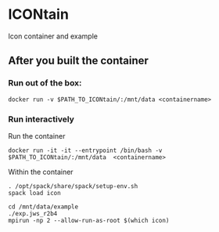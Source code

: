 # ICONtain
Icon container and example

## After you built the container

### Run out of the box:

    docker run -v $PATH_TO_ICONtain/:/mnt/data <containername>

### Run interactively

Run the container

    docker run -it -it --entrypoint /bin/bash -v $PATH_TO_ICONtain/:/mnt/data  <containername>

Within the container

    . /opt/spack/share/spack/setup-env.sh
    spack load icon

    cd /mnt/data/example
    ./exp.jws_r2b4
    mpirun -np 2 --allow-run-as-root $(which icon)

